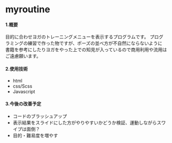 # myroutine
#### 1.概要
目的に合わせヨガのトレーニングメニューを表示するプログラムです。
プログラミングの練習で作った物ですが、ポーズの並べ方が不自然にならないように
書籍を参考にしたりヨガをやった上での知見が入っているので商用利用や流用はご遠慮願います。

#### 2.使用技術
- html
- css/Scss
- Javascript

#### 3.今後の改善予定
- コードのブラッシュアップ
- 表示結果をスライドにした方がやりやすいかどうか検証、運動しながらスワイプは面倒？
- 目的・難易度を増やす

